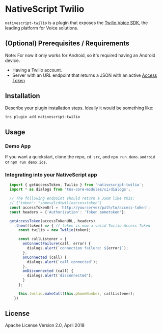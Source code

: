 # NativeScript Twilio

`nativescript-twilio` is a plugin that exposes the [Twilio Voice SDK](https://www.twilio.com/docs/libraries), the leading platform for Voice solutions.

## (Optional) Prerequisites / Requirements

Note: For now it only works for Android, so it's required having an Android device.

* Having a Twilio account.
* Server with an URL endpoint that returns a JSON with an active [Access Token](https://www.twilio.com/docs/iam/access-tokens)


## Installation

Describe your plugin installation steps. Ideally it would be something like:

```javascript
tns plugin add nativescript-twilio
```

## Usage

### Demo App

If you want a quickstart, clone the repo, `cd src`, and `npm run demo.android` or `npm run demo.ios`.

### Integrating into your NativeScript app

```javascript
  import { getAccessToken, Twilio } from 'nativescript-twilio';
  import * as dialogs from 'tns-core-modules/ui/dialogs';

  // The following endpoint should return a JSON like this:
  // {"token": "somevalidtwilioaccesstoken"}
  const accessTokenUrl = 'http://yourserver/path/to/access-token';
  const headers = {'Authorization': 'Token sometoken'};

  getAccessToken(accessTokenURL, headers)
    .then((token) => { // token is now a valid Twilio Access Token
      const twilio = new Twilio(token);

      const callListener = {
        onConnectFailure(call, error) {
          dialogs.alert(`connection failure: ${error}`);
        },
        onConnected (call) {
          dialogs.alert(`call connected`);
        },
        onDisconnected (call) {
          dialogs.alert('disconnected');
        }
      };

      this.twilio.makeCall(this.phoneNumber, callListener);
    })
```

## License

Apache License Version 2.0, April 2018
